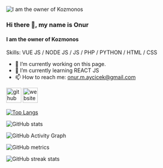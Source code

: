 <div>
  
![I am the owner of Kozmonos](https://onuraycicek.com.tr/img/logo.svg)
### Hi there 👋, my name is Onur
#### I am the owner of Kozmonos
  
Skills: VUE JS / NODE JS / JS / PHP / PYTHON / HTML / CSS

- 🔭 I’m currently working on this page. 
- 🌱 I’m currently learning REACT JS 
- 📫 How to reach me: onur.m.aycicek@gmail.com 
  
  
</div>




[<img src='https://cdn.jsdelivr.net/npm/simple-icons@3.0.1/icons/github.svg' alt='github' height='40'>](https://github.com/onuraycicek)  [<img src='https://cdn.jsdelivr.net/npm/simple-icons@3.0.1/icons/icloud.svg' alt='website' height='40'>](onuraycicek.com.tr)  

[![Top Langs](https://github-readme-stats.vercel.app/api/top-langs/?username=onuraycicek)](https://github.com/anuraghazra/github-readme-stats)

![GitHub stats](https://github-readme-stats.vercel.app/api?username=onuraycicek&show_icons=true)  

![GitHub Activity Graph](https://activity-graph.herokuapp.com/graph?username=onuraycicek)  

![GitHub metrics](https://metrics.lecoq.io/onuraycicek)  

![GitHub streak stats](https://github-readme-streak-stats.herokuapp.com/?user=onuraycicek)  


